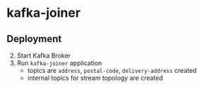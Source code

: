 # kafka-joiner

## Deployment

2. Start Kafka Broker
3. Run `kafka-joiner` application
   - topics are `address`, `postal-code`, `delivery-address` created
   - internal topics for stream topology are created